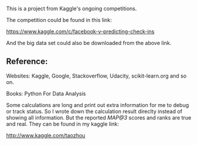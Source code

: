 This is a project from Kaggle's ongoing competitions. 

The competition could be found in this link: 

https://www.kaggle.com/c/facebook-v-predicting-check-ins

And the big data set could also be downloaded from the above link.


## Reference:

Websites: Kaggle, Google, Stackoverflow, Udacity, scikit-learn.org and so on.

Books: Python For Data Analysis

Some calculations are long and print out extra information for me to debug or track status. So I wrote down the calculation result direclty instead of showing all information. But the reported _MAP@3_ scores and ranks are true and real. They can be found in my kaggle link:

http://www.kaggle.com/taozhou
